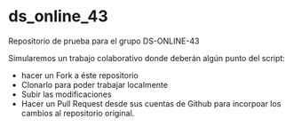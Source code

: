 # ds_online_43
Repositorio de prueba para el grupo DS-ONLINE-43

Simularemos un trabajo colaborativo donde deberán algún punto del script:  

+ hacer un Fork a éste repositorio
+ Clonarlo para poder trabajar localmente
+ Subir las modificaciones
+ Hacer un Pull Request desde sus cuentas de Github para incorpoar los cambios al repositorio original.
